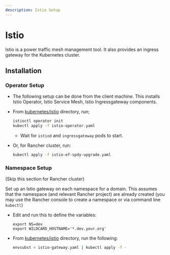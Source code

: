 ```yaml
---
description: Istio Setup
---
```


# Istio

Istio is a power traffic mesh management tool. It also provides an ingress gateway for the Kubernetes cluster.

## Installation

### Operator Setup

* The following setup can be done from the client machine. This installs Istio Operator, Istio Service Mesh, Istio Ingressgateway components.
*   From [kubernetes/istio](https://github.com/OpenG2P/openg2p-deployment/tree/main/kubernetes/istio) directory, run;

    ```bash
    istioctl operator init
    kubectl apply -f istio-operator.yaml
    ```

    * Wait for `istiod` and `ingressgateway` pods to start.
*   Or, for Rancher cluster, run:

    ```bash
    kubectl apply -f istio-ef-spdy-upgrade.yaml
    ```

### Namespace Setup

(Skip this section for Rancher cluster)

Set up an Istio gateway on each namespace for a domain. This assumes that the namespace (and relevant Rancher project) are already created (you may use the Rancher console to create a namespace or via command line `kubectl`)

*   Edit and run this to define the variables:

    ```
    export NS=dev
    export WILDCARD_HOSTNAME='*.dev.your.org'
    ```
*   From [kubernetes/istio](https://github.com/OpenG2P/openg2p-deployment/tree/main/kubernetes/istio) directory,  run the following:

    ```bash
    envsubst < istio-gateway.yaml | kubectl apply -f -
    ```
